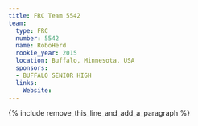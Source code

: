 ```yaml
---
title: FRC Team 5542
team:
  type: FRC
  number: 5542
  name: RoboHerd
  rookie_year: 2015
  location: Buffalo, Minnesota, USA
  sponsors:
  - BUFFALO SENIOR HIGH
  links:
    Website:
---
```


{% include remove_this_line_and_add_a_paragraph %}